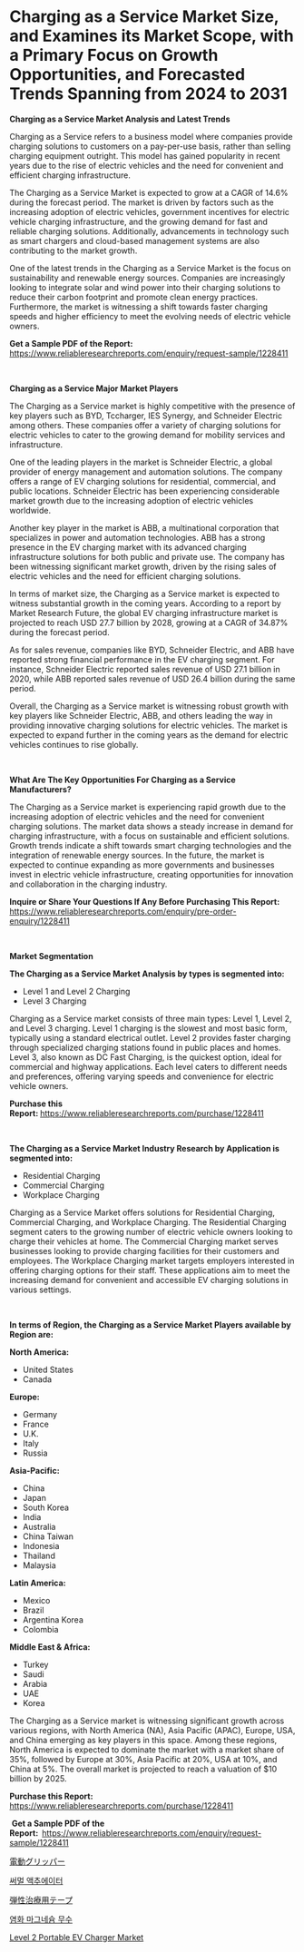 <p><h1>Charging as a Service Market Size, and Examines its Market Scope, with a Primary Focus on Growth Opportunities, and Forecasted Trends Spanning from 2024 to 2031</h1></p><p><strong>Charging as a Service Market Analysis and Latest Trends</strong></p>
<p><p>Charging as a Service refers to a business model where companies provide charging solutions to customers on a pay-per-use basis, rather than selling charging equipment outright. This model has gained popularity in recent years due to the rise of electric vehicles and the need for convenient and efficient charging infrastructure.</p><p>The Charging as a Service Market is expected to grow at a CAGR of 14.6% during the forecast period. The market is driven by factors such as the increasing adoption of electric vehicles, government incentives for electric vehicle charging infrastructure, and the growing demand for fast and reliable charging solutions. Additionally, advancements in technology such as smart chargers and cloud-based management systems are also contributing to the market growth.</p><p>One of the latest trends in the Charging as a Service Market is the focus on sustainability and renewable energy sources. Companies are increasingly looking to integrate solar and wind power into their charging solutions to reduce their carbon footprint and promote clean energy practices. Furthermore, the market is witnessing a shift towards faster charging speeds and higher efficiency to meet the evolving needs of electric vehicle owners.</p></p>
<p><strong>Get a Sample PDF of the Report:&nbsp;</strong> <a href="https://www.reliableresearchreports.com/enquiry/request-sample/1228411">https://www.reliableresearchreports.com/enquiry/request-sample/1228411</a></p>
<p>&nbsp;</p>
<p><strong>Charging as a Service Major Market Players</strong></p>
<p><p>The Charging as a Service market is highly competitive with the presence of key players such as BYD, Tccharger, IES Synergy, and Schneider Electric among others. These companies offer a variety of charging solutions for electric vehicles to cater to the growing demand for mobility services and infrastructure.</p><p>One of the leading players in the market is Schneider Electric, a global provider of energy management and automation solutions. The company offers a range of EV charging solutions for residential, commercial, and public locations. Schneider Electric has been experiencing considerable market growth due to the increasing adoption of electric vehicles worldwide.</p><p>Another key player in the market is ABB, a multinational corporation that specializes in power and automation technologies. ABB has a strong presence in the EV charging market with its advanced charging infrastructure solutions for both public and private use. The company has been witnessing significant market growth, driven by the rising sales of electric vehicles and the need for efficient charging solutions.</p><p>In terms of market size, the Charging as a Service market is expected to witness substantial growth in the coming years. According to a report by Market Research Future, the global EV charging infrastructure market is projected to reach USD 27.7 billion by 2028, growing at a CAGR of 34.87% during the forecast period.</p><p>As for sales revenue, companies like BYD, Schneider Electric, and ABB have reported strong financial performance in the EV charging segment. For instance, Schneider Electric reported sales revenue of USD 27.1 billion in 2020, while ABB reported sales revenue of USD 26.4 billion during the same period.</p><p>Overall, the Charging as a Service market is witnessing robust growth with key players like Schneider Electric, ABB, and others leading the way in providing innovative charging solutions for electric vehicles. The market is expected to expand further in the coming years as the demand for electric vehicles continues to rise globally.</p></p>
<p>&nbsp;</p>
<p><strong>What Are The Key Opportunities For Charging as a Service Manufacturers?</strong></p>
<p><p>The Charging as a Service market is experiencing rapid growth due to the increasing adoption of electric vehicles and the need for convenient charging solutions. The market data shows a steady increase in demand for charging infrastructure, with a focus on sustainable and efficient solutions. Growth trends indicate a shift towards smart charging technologies and the integration of renewable energy sources. In the future, the market is expected to continue expanding as more governments and businesses invest in electric vehicle infrastructure, creating opportunities for innovation and collaboration in the charging industry.</p></p>
<p><strong>Inquire or Share Your Questions If Any Before Purchasing This Report:</strong> <a href="https://www.reliableresearchreports.com/enquiry/pre-order-enquiry/1228411">https://www.reliableresearchreports.com/enquiry/pre-order-enquiry/1228411</a></p>
<p>&nbsp;</p>
<p><strong>Market Segmentation</strong></p>
<p><strong>The Charging as a Service Market Analysis by types is segmented into:</strong></p>
<p><ul><li>Level 1 and Level 2 Charging</li><li>Level 3 Charging</li></ul></p>
<p><p>Charging as a Service market consists of three main types: Level 1, Level 2, and Level 3 charging. Level 1 charging is the slowest and most basic form, typically using a standard electrical outlet. Level 2 provides faster charging through specialized charging stations found in public places and homes. Level 3, also known as DC Fast Charging, is the quickest option, ideal for commercial and highway applications. Each level caters to different needs and preferences, offering varying speeds and convenience for electric vehicle owners.</p></p>
<p><strong>Purchase this Report:&nbsp;</strong><a href="https://www.reliableresearchreports.com/purchase/1228411">https://www.reliableresearchreports.com/purchase/1228411</a></p>
<p>&nbsp;</p>
<p><strong>The Charging as a Service Market Industry Research by Application is segmented into:</strong></p>
<p><ul><li>Residential Charging</li><li>Commercial Charging</li><li>Workplace Charging</li></ul></p>
<p><p>Charging as a Service Market offers solutions for Residential Charging, Commercial Charging, and Workplace Charging. The Residential Charging segment caters to the growing number of electric vehicle owners looking to charge their vehicles at home. The Commercial Charging market serves businesses looking to provide charging facilities for their customers and employees. The Workplace Charging market targets employers interested in offering charging options for their staff. These applications aim to meet the increasing demand for convenient and accessible EV charging solutions in various settings.</p></p>
<p>&nbsp;</p>
<p><strong>In terms of Region, the Charging as a Service Market Players available by Region are:</strong></p>
<p>
    <p> <strong> North America: </strong>
        <ul>
            <li>United States</li>
            <li>Canada</li>
        </ul>
        </p> 
    <p> <strong> Europe: </strong>
        <ul>
            <li>Germany</li>
            <li>France</li>
            <li>U.K.</li>
            <li>Italy</li>
            <li>Russia</li>
        </ul>
        </p> 
    <p> <strong> Asia-Pacific: </strong>
        <ul>
            <li>China</li>
            <li>Japan</li>
            <li>South Korea</li>
            <li>India</li>
            <li>Australia</li>
            <li>China Taiwan</li>
            <li>Indonesia</li>
            <li>Thailand</li>
            <li>Malaysia</li>
        </ul>
        </p> 
    <p> <strong> Latin America: </strong>
        <ul>
            <li>Mexico</li>
            <li>Brazil</li>
            <li>Argentina Korea</li>
            <li>Colombia</li>
        </ul>
        </p> 
    <p> <strong> Middle East & Africa: </strong>
        <ul>
            <li>Turkey</li>
            <li>Saudi</li>
            <li>Arabia</li>
            <li>UAE</li>
            <li>Korea</li>
        </ul>
    </p>
    </p>
<p><p>The Charging as a Service market is witnessing significant growth across various regions, with North America (NA), Asia Pacific (APAC), Europe, USA, and China emerging as key players in this space. Among these regions, North America is expected to dominate the market with a market share of 35%, followed by Europe at 30%, Asia Pacific at 20%, USA at 10%, and China at 5%. The overall market is projected to reach a valuation of $10 billion by 2025.</p></p>
<p><strong>Purchase this Report: </strong><a href="https://www.reliableresearchreports.com/purchase/1228411">https://www.reliableresearchreports.com/purchase/1228411</a></p>
<p>&nbsp;<strong>Get a Sample PDF of the Report:&nbsp;&nbsp;</strong><a href="https://www.reliableresearchreports.com/enquiry/request-sample/1228411">https://www.reliableresearchreports.com/enquiry/request-sample/1228411</a></p>
<p><strong></strong></p>
<p><p><a href="https://github.com/bucuel854722/Market-Research-Report-List-1/blob/main/7974737188036.md">電動グリッパー</a></p><p><a href="https://medium.com/@ronateganok8lzhvasjs9youd/%EC%97%B4-%EC%95%A1%EC%B6%94%EC%97%90%EC%9D%B4%ED%84%B0-%EC%8B%9C%EC%9E%A5-%EC%9C%A0%ED%98%95-%EC%9D%91%EC%9A%A9-%EB%B0%8F-%EC%A7%80%EB%A6%AC%EC%97%90-%EB%8C%80%ED%95%9C-%ED%8F%AC%EA%B4%84%EC%A0%81-%ED%8F%89%EA%B0%80-d8e9340ae752">써멀 액추에이터</a></p><p><a href="https://github.com/xemfu2379520/Market-Research-Report-List-1/blob/main/9971912188035.md">弾性治療用テープ</a></p><p><a href="https://github.com/khytkeqagplkzqvh/Market-Research-Report-List-1/blob/main/3609891187971.md">염화 마그네슘 무수</a></p><p><a href="https://github.com/Airanohannonzb68e5pb53oc1/Market-Research-Report-List-1/blob/main/level-2-portable-ev-charger-market.md">Level 2 Portable EV Charger Market</a></p></p>